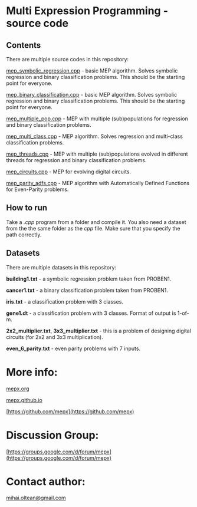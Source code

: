 # Multi Expression Programming - source code

## Contents

There are multiple source codes in this repository:

[mep_symbolic_regression.cpp](01.%20Symbolic%20regression/) - basic MEP algorithm. Solves symbolic regression and binary classification problems. This should be the starting point for everyone.

[mep_binary_classification.cpp](02.%20Binary%20classification/) - basic MEP algorithm. Solves symbolic regression and binary classification problems. This should be the starting point for everyone.

[mep_multiple_pop.cpp](03.%20Multiple%20populations%20-%20symbolic%20regression%20and%20binary%20classification/) - MEP with multiple (sub)populations for regression and binary classification problems.

[mep_multi_class.cpp](04.%20Multi-class%20classification/) - MEP algorithm. Solves regression and multi-class classification problems.

[mep_threads.cpp](05.%20Threads%20-%20Regression%20and%20classification/) - MEP with multiple (sub)populations evolved in different threads for regression and binary classification problems.

[mep_circuits.cpp](06.%20Digital%20circuits%20design/) - MEP for evolving digital circuits.

[mep_parity_adfs.cpp](07.%20Even%20parity/) - MEP algorithm with Automatically Defined Functions for Even-Parity problems.

## How to run

Take a _.cpp_ program from a folder and compile it.
You also need a dataset from the the same folder as the _cpp_ file. Make sure that you specify the path correctly.

## Datasets

There are multiple datasets in this repository:

**building1.txt** - a symbolic regression problem taken from PROBEN1.

**cancer1.txt** - a binary classification problem taken from PROBEN1.

**iris.txt** - a classification problem with 3 classes.

**gene1.dt** - a classification problem with 3 classes. Format of output is 1-of-m.

**2x2_multiplier.txt**, **3x3_multiplier.txt** - this is a problem of designing digital circuits (for 2x2 and 3x3 multiplication).

**even_6_parity.txt** - even parity problems with 7 inputs.

# More info:

[mepx.org](https://mepx.org)

[mepx.github.io](https://mepx.github.io)

[https://github.com/mepx](https://github.com/mepx)

# Discussion Group:

[https://groups.google.com/d/forum/mepx](https://groups.google.com/d/forum/mepx)

# Contact author:

mihai.oltean@gmail.com